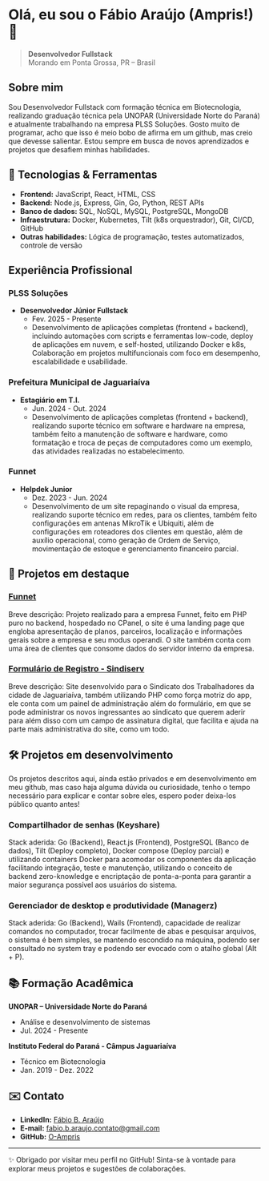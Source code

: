 # Olá, eu sou o Fábio Araújo (Ampris!) 👋

> **Desenvolvedor Fullstack**  
> Morando em Ponta Grossa, PR – Brasil

## Sobre mim

Sou Desenvolvedor Fullstack com formação técnica em Biotecnologia, realizando graduação técnica pela UNOPAR (Universidade Norte do Paraná) e atualmente trabalhando na empresa PLSS Soluções. Gosto muito de programar, acho que isso é meio bobo de afirma em um github, mas creio que devesse salientar. Estou sempre em busca de novos aprendizados e projetos que desafiem minhas habilidades.

## 🚀 Tecnologias & Ferramentas

- **Frontend:** JavaScript, React, HTML, CSS
- **Backend:** Node.js, Express, Gin, Go, Python, REST APIs  
- **Banco de dados:** SQL, NoSQL, MySQL, PostgreSQL, MongoDB  
- **Infraestrutura:** Docker, Kubernetes, Tilt (k8s orquestrador), Git, CI/CD, GitHub  
- **Outras habilidades:** Lógica de programação, testes automatizados, controle de versão

## Experiência Profissional

### PLSS Soluções  
* **Desenvolvedor Júnior Fullstack**
  - Fev. 2025 - Presente
  - Desenvolvimento de aplicações completas (frontend + backend), incluindo automações com scripts e ferramentas low-code,
deploy de aplicações em nuvem, e self-hosted, utilizando Docker e k8s, Colaboração em projetos multifuncionais com foco em desempenho,
escalabilidade e usabilidade.

### Prefeitura Municipal de Jaguariaíva
* **Estagiário em T.I.**
  - Jun. 2024 - Out. 2024
  - Desenvolvimento de aplicações completas (frontend + backend), realizando suporte técnico em software e hardware na empresa,
  também feito a manutenção de software e hardware, como formatação e troca de peças de computadores como um exemplo, das
  atividades realizadas no estabelecimento.

### Funnet
* **Helpdek Junior**
  - Dez. 2023 - Jun. 2024
  - Desenvolvimento de um site repaginando o visual da empresa, realizando suporte técnico em redes, para os clientes,
  também feito configurações em antenas MikroTik e Ubiquiti, além de configurações em roteadores dos clientes em questão,
  além de auxílio operacional, como geração de Ordem de Serviço, movimentação de estoque e gerenciamento financeiro parcial.

## 🧠 Projetos em destaque

### [Funnet](https://funnet.com.br/)  
Breve descrição: Projeto realizado para a empresa Funnet, feito em PHP puro no backend, hospedado no CPanel, o site é uma 
landing page que engloba apresentação de planos, parceiros, localização e informações gerais sobre a empresa e seu modus operandi. 
O site também conta com uma área de clientes que consome dados do servidor interno da empresa.

### [Formulário de Registro - Sindiserv](https://sindiservjaguariaiva.com.br/)  
Breve descrição: Site desenvolvido para o Sindicato dos Trabalhadores da cidade de Jaguariaíva, também utilizando PHP como força motriz do app, 
ele conta com um painel de administração além do formulário, em que se pode administrar os novos ingressantes ao sindicato que querem aderir 
para além disso com um campo de assinatura digital, que facilita e ajuda na parte mais administrativa do site, como um todo.

## 🛠️ Projetos em desenvolvimento

Os projetos descritos aqui, ainda estão privados e em desenvolvimento em meu github, mas caso haja alguma dúvida ou curiosidade, 
tenho o tempo necessário para explicar e contar sobre eles, espero poder deixa-los público quanto antes!

### Compartilhador de senhas (Keyshare)
Stack aderida: Go (Backend), React.js (Frontend), PostgreSQL (Banco de dados), Tilt (Deploy completo), Docker compose (Deploy parcial) e 
utilizando containers Docker para acomodar os componentes da aplicação facilitando integração, teste e manutenção, utilizando 
o conceito de backend zero-knowledge e encriptação de ponta-a-ponta para garantir a maior segurança possível aos usuários do sistema.

### Gerenciador de desktop e produtividade (Managerz)
Stack aderida: Go (Backend), Wails (Frontend), capacidade de realizar comandos no computador, trocar facilmente de abas 
e pesquisar arquivos, o sistema é bem simples, se mantendo escondido na máquina, podendo ser consultado no system tray 
e podendo ser evocado com o atalho global (Alt + P).

## 📚 Formação Acadêmica

**UNOPAR – Universidade Norte do Paraná** 
- Análise e desenvolvimento de sistemas
- Jul. 2024 - Presente

**Instituto Federal do Paraná - Câmpus Jaguariaíva**
- Técnico em Biotecnologia
- Jan. 2019 - Dez. 2022

## ✉️ Contato

- **LinkedIn:** [Fábio B. Araújo](https://br.linkedin.com/in/fabio-b-araujo)  
- **E‑mail:** [fabio.b.araujo.contato@gmail.com](fabio.b.araujo.contato@gmail.com)
- **GitHub:** [O-Ampris](https://github.com/O-Ampris)  

---

✨ Obrigado por visitar meu perfil no GitHub! Sinta-se à vontade para explorar meus projetos e sugestões de colaborações.  
